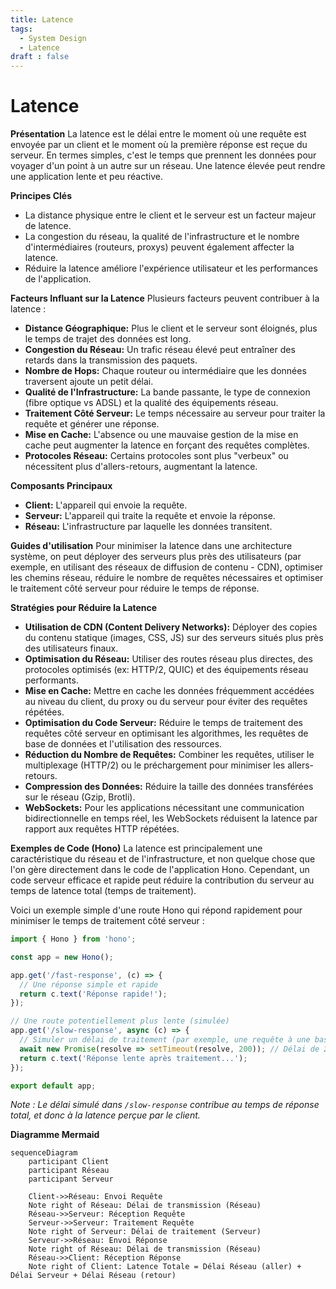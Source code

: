 ```yaml
---
title: Latence
tags:
  - System Design
  - Latence
draft : false
---
```


# Latence

**Présentation**
La latence est le délai entre le moment où une requête est envoyée par un client et le moment où la première réponse est reçue du serveur. En termes simples, c'est le temps que prennent les données pour voyager d'un point à un autre sur un réseau. Une latence élevée peut rendre une application lente et peu réactive.

**Principes Clés**
- La distance physique entre le client et le serveur est un facteur majeur de latence.
- La congestion du réseau, la qualité de l'infrastructure et le nombre d'intermédiaires (routeurs, proxys) peuvent également affecter la latence.
- Réduire la latence améliore l'expérience utilisateur et les performances de l'application.

**Facteurs Influant sur la Latence**
Plusieurs facteurs peuvent contribuer à la latence :
- **Distance Géographique:** Plus le client et le serveur sont éloignés, plus le temps de trajet des données est long.
- **Congestion du Réseau:** Un trafic réseau élevé peut entraîner des retards dans la transmission des paquets.
- **Nombre de Hops:** Chaque routeur ou intermédiaire que les données traversent ajoute un petit délai.
- **Qualité de l'Infrastructure:** La bande passante, le type de connexion (fibre optique vs ADSL) et la qualité des équipements réseau.
- **Traitement Côté Serveur:** Le temps nécessaire au serveur pour traiter la requête et générer une réponse.
- **Mise en Cache:** L'absence ou une mauvaise gestion de la mise en cache peut augmenter la latence en forçant des requêtes complètes.
- **Protocoles Réseau:** Certains protocoles sont plus "verbeux" ou nécessitent plus d'allers-retours, augmentant la latence.

**Composants Principaux**
- **Client:** L'appareil qui envoie la requête.
- **Serveur:** L'appareil qui traite la requête et envoie la réponse.
- **Réseau:** L'infrastructure par laquelle les données transitent.

**Guides d'utilisation**
Pour minimiser la latence dans une architecture système, on peut déployer des serveurs plus près des utilisateurs (par exemple, en utilisant des réseaux de diffusion de contenu - CDN), optimiser les chemins réseau, réduire le nombre de requêtes nécessaires et optimiser le traitement côté serveur pour réduire le temps de réponse.

**Stratégies pour Réduire la Latence**
- **Utilisation de CDN (Content Delivery Networks):** Déployer des copies du contenu statique (images, CSS, JS) sur des serveurs situés plus près des utilisateurs finaux.
- **Optimisation du Réseau:** Utiliser des routes réseau plus directes, des protocoles optimisés (ex: HTTP/2, QUIC) et des équipements réseau performants.
- **Mise en Cache:** Mettre en cache les données fréquemment accédées au niveau du client, du proxy ou du serveur pour éviter des requêtes répétées.
- **Optimisation du Code Serveur:** Réduire le temps de traitement des requêtes côté serveur en optimisant les algorithmes, les requêtes de base de données et l'utilisation des ressources.
- **Réduction du Nombre de Requêtes:** Combiner les requêtes, utiliser le multiplexage (HTTP/2) ou le préchargement pour minimiser les allers-retours.
- **Compression des Données:** Réduire la taille des données transférées sur le réseau (Gzip, Brotli).
- **WebSockets:** Pour les applications nécessitant une communication bidirectionnelle en temps réel, les WebSockets réduisent la latence par rapport aux requêtes HTTP répétées.

**Exemples de Code (Hono)**
La latence est principalement une caractéristique du réseau et de l'infrastructure, et non quelque chose que l'on gère directement dans le code de l'application Hono. Cependant, un code serveur efficace et rapide peut réduire la contribution du serveur au temps de latence total (temps de traitement).

Voici un exemple simple d'une route Hono qui répond rapidement pour minimiser le temps de traitement côté serveur :

```typescript
import { Hono } from 'hono';

const app = new Hono();

app.get('/fast-response', (c) => {
  // Une réponse simple et rapide
  return c.text('Réponse rapide!');
});

// Une route potentiellement plus lente (simulée)
app.get('/slow-response', async (c) => {
  // Simuler un délai de traitement (par exemple, une requête à une base de données lente)
  await new Promise(resolve => setTimeout(resolve, 200)); // Délai de 200ms
  return c.text('Réponse lente après traitement...');
});

export default app;
```
*Note : Le délai simulé dans `/slow-response` contribue au temps de réponse total, et donc à la latence perçue par le client.*

**Diagramme Mermaid**
```mermaid
sequenceDiagram
    participant Client
    participant Réseau
    participant Serveur

    Client->>Réseau: Envoi Requête
    Note right of Réseau: Délai de transmission (Réseau)
    Réseau->>Serveur: Réception Requête
    Serveur->>Serveur: Traitement Requête
    Note right of Serveur: Délai de traitement (Serveur)
    Serveur->>Réseau: Envoi Réponse
    Note right of Réseau: Délai de transmission (Réseau)
    Réseau->>Client: Réception Réponse
    Note right of Client: Latence Totale = Délai Réseau (aller) + Délai Serveur + Délai Réseau (retour)
```
